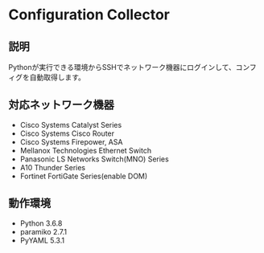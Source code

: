# Configuration Collector
## 説明
Pythonが実行できる環境からSSHでネットワーク機器にログインして、コンフィグを自動取得します。  

## 対応ネットワーク機器
* Cisco Systems Catalyst Series
* Cisco Systems Cisco Router
* Cisco Systems Firepower, ASA
* Mellanox Technologies Ethernet Switch
* Panasonic LS Networks Switch(MNO) Series
* A10 Thunder Series
* Fortinet FortiGate Series(enable DOM)


## 動作環境
* Python 3.6.8
* paramiko 2.7.1
* PyYAML 5.3.1
